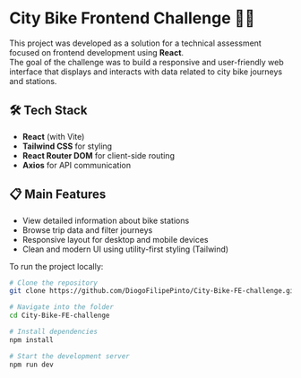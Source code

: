 # City Bike Frontend Challenge 🚴‍♂️

This project was developed as a solution for a technical assessment focused on frontend development using **React**.  
The goal of the challenge was to build a responsive and user-friendly web interface that displays and interacts with data related to city bike journeys and stations.

## 🛠️ Tech Stack

- **React** (with Vite)
- **Tailwind CSS** for styling
- **React Router DOM** for client-side routing
- **Axios** for API communication

## 📋 Main Features

- View detailed information about bike stations
- Browse trip data and filter journeys
- Responsive layout for desktop and mobile devices
- Clean and modern UI using utility-first styling (Tailwind)

To run the project locally:

```bash
# Clone the repository
git clone https://github.com/DiogoFilipePinto/City-Bike-FE-challenge.git

# Navigate into the folder
cd City-Bike-FE-challenge

# Install dependencies
npm install

# Start the development server
npm run dev


